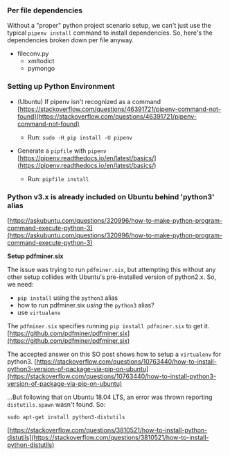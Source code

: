 ### Per file dependencies

Without a "proper" python project scenario setup, we can't just use the typical `pipenv install` command to install dependencies. So, here's the dependencies broken down per file anyway.

- fileconv.py
	- xmltodict
	- pymongo

### Setting up Python Environment

- (Ubuntu) If pipenv isn't recognized as a command
[https://stackoverflow.com/questions/46391721/pipenv-command-not-found](https://stackoverflow.com/questions/46391721/pipenv-command-not-found)
	- Run: `sudo -H pip install -U pipenv`

- Generate a `pipfile` with `pipenv`
[https://pipenv.readthedocs.io/en/latest/basics/](https://pipenv.readthedocs.io/en/latest/basics/)
	- Run: `pipfile install`

### Python v3.x is already included on Ubuntu behind 'python3' alias

[https://askubuntu.com/questions/320996/how-to-make-python-program-command-execute-python-3](https://askubuntu.com/questions/320996/how-to-make-python-program-command-execute-python-3)

**Setup pdfminer.six**

The issue was trying to run `pdfminer.six`, but attempting this without any other setup collides with Ubuntu's pre-installed version of python2.x. So, we need:

- `pip install` using the `python3` alias
- how to run pdfminer.six *using* the `python3` alias?
- use `virtualenv`

The `pdfminer.six` specifies running `pip install pdfminer.six` to get it.
[https://github.com/pdfminer/pdfminer.six](https://github.com/pdfminer/pdfminer.six)

The accepted answer on this SO post shows how to setup a `virtualenv` for python3.
[https://stackoverflow.com/questions/10763440/how-to-install-python3-version-of-package-via-pip-on-ubuntu](https://stackoverflow.com/questions/10763440/how-to-install-python3-version-of-package-via-pip-on-ubuntu)

...But following that on Ubuntu 18.04 LTS, an error was thrown reporting `distutils.spawn` wasn't found. So:

`sudo apt-get install python3-distutils`

[https://stackoverflow.com/questions/3810521/how-to-install-python-distutils](https://stackoverflow.com/questions/3810521/how-to-install-python-distutils)